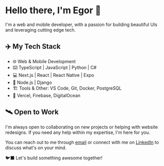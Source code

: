 # Hello there, I'm Egor 👋

I'm a web and mobile developer, with a passion for building beautiful UIs and leveraging cutting edge tech.

## ✈️ My Tech Stack

- 🌐 Web & Mobile Development
- ⌨️ TypeScript | JavaScript | Python | C#
- 💻 Next.js | React | React Native | Expo
- 🔧 Node.js | Django
- 🏗️ Tools & Other: VS Code, Git, Docker, PostgreSQL
- 🔻 Vercel, Firebase, DigitalOcean

## 🛰️ Open to Work

I'm always open to collaborating on new projects or helping with website redesigns. If you need any help within my expertise, I'm here for you.

You can reach out to me through [email](mailto:egor.bezriadin.01@gmail.com) or connect with me on [LinkedIn](https://www.linkedin.com/in/egor-bezriadin/) to discuss what's on your mind.

🐦‍⬛ Let's build something awesome together!
